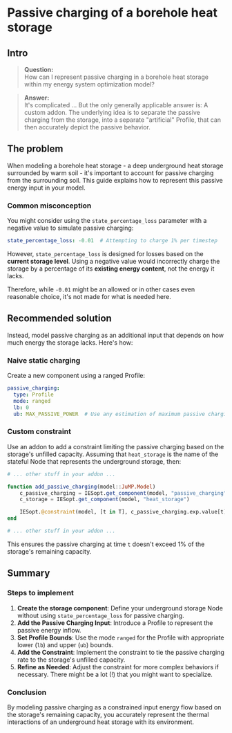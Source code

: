# Passive charging of a borehole heat storage

## Intro

> **Question:**  
> How can I represent passive charging in a borehole heat storage within my energy system optimization model?

> **Answer:**  
> It's complicated ... But the only generally applicable answer is: A custom addon. The underlying idea is to separate the passive charging from the storage, into a separate "artificial" Profile, that can then accurately depict the passive behavior.

## The problem

When modeling a borehole heat storage - a deep underground heat storage surrounded by warm soil - it's important to account for passive charging from the surrounding soil. This guide explains how to represent this passive energy input in your model.

### Common misconception

You might consider using the `state_percentage_loss` parameter with a negative value to simulate passive charging:

```yaml
state_percentage_loss: -0.01  # Attempting to charge 1% per timestep
```

However, `state_percentage_loss` is designed for losses based on the **current storage level**. Using a negative value would incorrectly charge the storage by a percentage of its **existing energy content**, not the energy it lacks.

Therefore, while `-0.01` might be an allowed or in other cases even reasonable choice, it's not made for what is needed here.

## Recommended solution

Instead, model passive charging as an additional input that depends on how much energy the storage lacks. Here's how:

### Naive static charging

Create a new component using a ranged Profile:

```yaml
passive_charging:
  type: Profile
  mode: ranged
  lb: 0
  ub: MAX_PASSIVE_POWER  # Use any estimation of maximum passive charging power
```

### Custom constraint

Use an addon to add a constraint limiting the passive charging based on the storage's unfilled capacity. Assuming that `heat_storage` is the name of the stateful Node that represents the underground storage, then:

```julia
# ... other stuff in your addon ...

function add_passive_charging(model::JuMP.Model)
    c_passive_charging = IESopt.get_component(model, "passive_charging")
    c_storage = IESopt.get_component(model, "heat_storage")

    IESopt.@constraint(model, [t in T], c_passive_charging.exp.value[t] <= 0.01 * (c_storage.state_ub - c_storage.var.state[t]))
end

# ... other stuff in your addon ...
```

This ensures the passive charging at time `t` doesn't exceed 1% of the storage's remaining capacity.

## Summary

### Steps to implement

1. **Create the storage component**: Define your underground storage Node without using `state_percentage_loss` for passive charging.
2. **Add the Passive Charging Input**: Introduce a Profile to represent the passive energy inflow.
3. **Set Profile Bounds**: Use the mode `ranged` for the Profile with appropriate lower (`lb`) and upper (`ub`) bounds.
4. **Add the Constraint**: Implement the constraint to tie the passive charging rate to the storage's unfilled capacity.
5. **Refine as Needed**: Adjust the constraint for more complex behaviors if necessary. There might be a lot (!) that you might want to specialize.

### Conclusion

By modeling passive charging as a constrained input energy flow based on the storage's remaining capacity, you accurately represent the thermal interactions of an underground heat storage with its environment.

